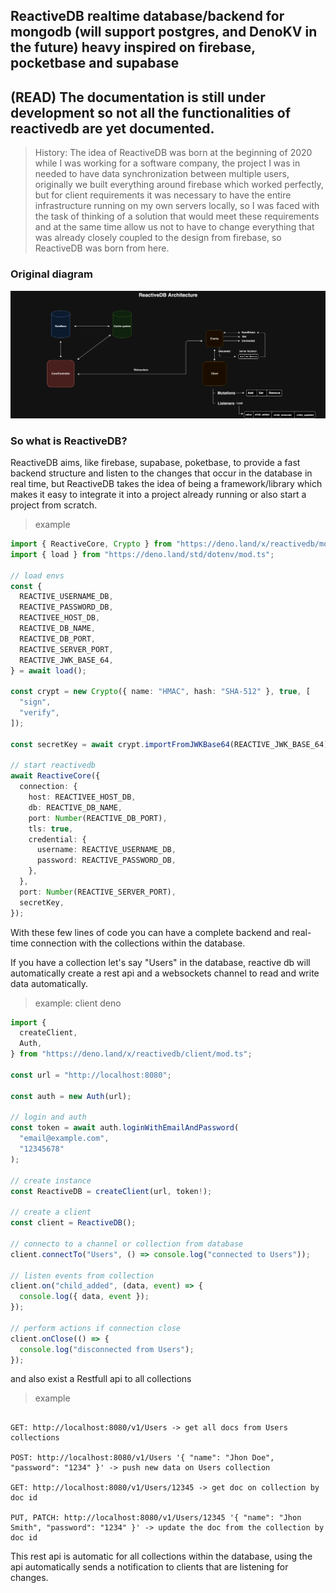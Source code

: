 ## ReactiveDB realtime database/backend for mongodb (will support postgres, and DenoKV in the future) heavy inspired on firebase, pocketbase and supabase

## (READ) The documentation is still under development so not all the functionalities of reactivedb are yet documented.

> History: The idea of ReactiveDB was born at the beginning of 2020 while I was working for a software company, the project I was in needed to have data synchronization between multiple users, originally we built everything around firebase which worked perfectly, but for client requirements it was necessary to have the entire infrastructure running on my own servers locally, so I was faced with the task of thinking of a solution that would meet these requirements and at the same time allow us not to have to change everything that was already closely coupled to the design from firebase, so ReactiveDB was born from here.

### Original diagram

![original diagram](./static/original-diagram.png)

### So what is ReactiveDB?

ReactiveDB aims, like firebase, supabase, poketbase, to provide a fast backend structure and listen to the changes that occur in the database in real time, but ReactiveDB takes the idea of being a framework/library which makes it easy to integrate it into a project already running or also start a project from scratch.

> example

```ts
import { ReactiveCore, Crypto } from "https://deno.land/x/reactivedb/mod.ts";
import { load } from "https://deno.land/std/dotenv/mod.ts";

// load envs
const {
  REACTIVE_USERNAME_DB,
  REACTIVE_PASSWORD_DB,
  REACTIVEE_HOST_DB,
  REACTIVE_DB_NAME,
  REACTIVE_DB_PORT,
  REACTIVE_SERVER_PORT,
  REACTIVE_JWK_BASE_64,
} = await load();

const crypt = new Crypto({ name: "HMAC", hash: "SHA-512" }, true, [
  "sign",
  "verify",
]);

const secretKey = await crypt.importFromJWKBase64(REACTIVE_JWK_BASE_64);

// start reactivedb
await ReactiveCore({
  connection: {
    host: REACTIVEE_HOST_DB,
    db: REACTIVE_DB_NAME,
    port: Number(REACTIVE_DB_PORT),
    tls: true,
    credential: {
      username: REACTIVE_USERNAME_DB,
      password: REACTIVE_PASSWORD_DB,
    },
  },
  port: Number(REACTIVE_SERVER_PORT),
  secretKey,
});
```

With these few lines of code you can have a complete backend and real-time connection with the collections within the database.

If you have a collection let's say "Users" in the database, reactive db will automatically create a rest api and a websockets channel to read and write data automatically.

> example: client deno

```ts
import {
  createClient,
  Auth,
} from "https://deno.land/x/reactivedb/client/mod.ts";

const url = "http://localhost:8080";

const auth = new Auth(url);

// login and auth
const token = await auth.loginWithEmailAndPassword(
  "email@example.com",
  "12345678"
);

// create instance
const ReactiveDB = createClient(url, token!);

// create a client
const client = ReactiveDB();

// connecto to a channel or collection from database
client.connectTo("Users", () => console.log("connected to Users"));

// listen events from collection
client.on("child_added", (data, event) => {
  console.log({ data, event });
});

// perform actions if connection close
client.onClose(() => {
  console.log("disconnected from Users");
});
```

and also exist a Restfull api to all collections

> example

```curl

GET: http://localhost:8080/v1/Users -> get all docs from Users collections

POST: http://localhost:8080/v1/Users '{ "name": "Jhon Doe", "password": "1234" }' -> push new data on Users collection

GET: http://localhost:8080/v1/Users/12345 -> get doc on collection by doc id

PUT, PATCH: http://localhost:8080/v1/Users/12345 '{ "name": "Jhon Smith", "password": "1234" }' -> update the doc from the collection by doc id
```

This rest api is automatic for all collections within the database, using the api automatically sends a notification to clients that are listening for changes.
